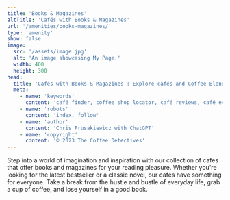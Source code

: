 ```yaml
---
title: 'Books & Magazines'
altTitle: 'Cafés with Books & Magazines'
url: '/amenities/books-magazines/'
type: 'amenity'
show: false
image:
  src: '/assets/image.jpg'
  alt: 'An image showcasing My Page.'
  width: 400
  height: 300
head:
  title: 'Cafés with Books & Magazines : Explore cafés and Coffee Blends Across Tyne & Wear'
  meta:
    - name: 'keywords'
      content: 'café finder, coffee shop locator, café reviews, café events, café news, speciality coffee, café blog, coffee culture'
    - name: 'robots'
      content: 'index, follow'
    - name: 'author'
      content: 'Chris Prusakiewicz with ChatGPT'
    - name: 'copyright'
      content: '© 2023 The Coffee Detectives'
---
```


<p>Step into a world of imagination and inspiration with our collection of cafes that offer books and magazines for your reading pleasure. Whether you're looking for the latest bestseller or a classic novel, our cafes have something for everyone. Take a break from the hustle and bustle of everyday life, grab a cup of coffee, and lose yourself in a good book.</p>